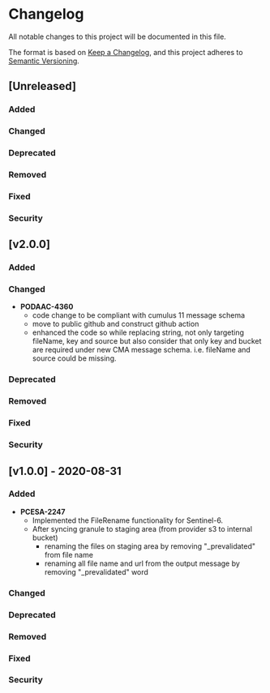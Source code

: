 # Changelog

All notable changes to this project will be documented in this file.

The format is based on [Keep a Changelog](http://keepachangelog.com/en/1.0.0/),
and this project adheres to [Semantic Versioning](https://semver.org/spec/v2.0.0.html).

## [Unreleased] 

### Added
### Changed
### Deprecated
### Removed
### Fixed
### Security

## [v2.0.0] 

### Added
### Changed
- **PODAAC-4360**
  - code change to be compliant with cumulus 11 message schema
  - move to public github and construct github action 
  - enhanced the code so while replacing string, not only targeting fileName, key and source
    but also consider that only key and bucket are required under new CMA message schema. 
    i.e. fileName and source could be missing.

### Deprecated
### Removed
### Fixed
### Security

## [v1.0.0] - 2020-08-31

### Added

- **PCESA-2247**
  - Implemented the FileRename functionality for Sentinel-6. 
  - After syncing granule to staging area (from provider s3 to internal bucket)
    - renaming the files on staging area by removing "_prevalidated" from file name
    - renaming all file name and url from the output message by removing "_prevalidated" word

### Changed
### Deprecated
### Removed
### Fixed
### Security
